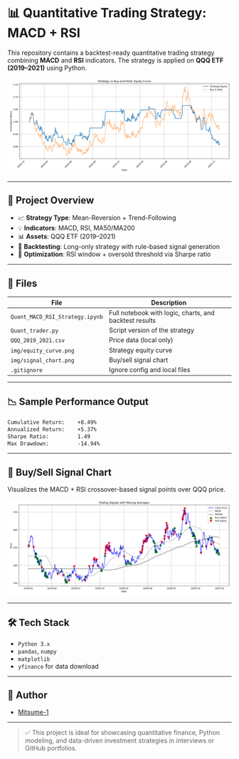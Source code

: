 # 📊 Quantitative Trading Strategy: MACD + RSI

This repository contains a backtest-ready quantitative trading strategy combining **MACD** and **RSI** indicators. The strategy is applied on **QQQ ETF (2019–2021)** using Python.

![Backtest Strategy Equity Curve](img/equity_curve.png)

---

## 📌 Project Overview

- 📈 **Strategy Type**: Mean-Reversion + Trend-Following
- 💡 **Indicators**: MACD, RSI, MA50/MA200
- 📊 **Assets**: QQQ ETF (2019–2021)
- 🔁 **Backtesting**: Long-only strategy with rule-based signal generation
- 🧪 **Optimization**: RSI window + oversold threshold via Sharpe ratio

---

## 📁 Files

| File | Description |
|------|-------------|
| `Quant_MACD_RSI_Strategy.ipynb` | Full notebook with logic, charts, and backtest results |
| `Quant_trader.py` | Script version of the strategy |
| `QQQ_2019_2021.csv` | Price data (local only) |
| `img/equity_curve.png` | Strategy equity curve |
| `img/signal_chart.png` | Buy/sell signal chart |
| `.gitignore` | Ignore config and local files |

---

## 📉 Sample Performance Output

```
Cumulative Return:    +8.49%
Annualized Return:    +5.37%
Sharpe Ratio:         1.49
Max Drawdown:         -14.94%
```

---

## 📍 Buy/Sell Signal Chart

Visualizes the MACD + RSI crossover-based signal points over QQQ price.

![Signal Chart](img/signal_chart.png)

---

## 🛠 Tech Stack

- `Python 3.x`
- `pandas`, `numpy`
- `matplotlib`
- `yfinance` for data download

---

## 💼 Author

- [Mitsume-1](https://github.com/Mitsume-1)

---

> ✅ This project is ideal for showcasing quantitative finance, Python modeling, and data-driven investment strategies in interviews or GitHub portfolios.

